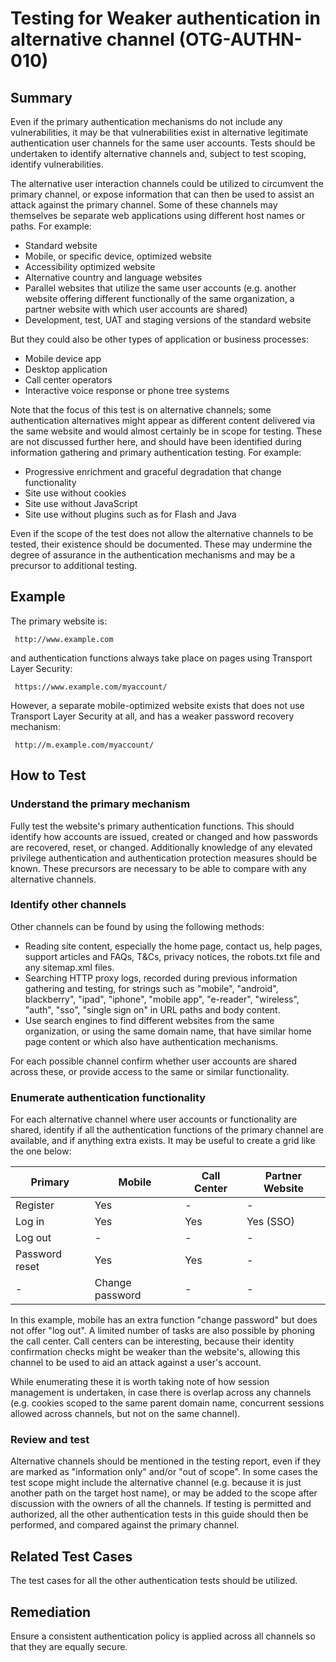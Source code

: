 # Testing for Weaker authentication in alternative channel (OTG-AUTHN-010)



## Summary

Even if the primary authentication mechanisms do not include any vulnerabilities, it may be that vulnerabilities exist in alternative legitimate authentication user channels for the same user accounts. Tests should be undertaken to identify alternative channels and, subject to test scoping, identify vulnerabilities.


The alternative user interaction channels could be utilized to circumvent the primary channel, or expose information that can then be used to assist an attack against the primary channel. Some of these channels may themselves be separate web applications using different host names or paths. For example:

* Standard website
* Mobile, or specific device, optimized website
* Accessibility optimized website
* Alternative country and language websites
* Parallel websites that utilize the same user accounts (e.g. another website offering different functionally of the same organization, a partner website with which user accounts are shared)
* Development, test, UAT and staging versions of the standard website


But they could also be other types of application or business processes:

* Mobile device app
* Desktop application
* Call center operators
* Interactive voice response or phone tree systems


Note that the focus of this test is on alternative channels; some authentication alternatives might appear as different content delivered via the same website and would almost certainly be in scope for testing. These are not discussed further here, and should have been identified during information gathering and primary authentication testing. For example:

* Progressive enrichment and graceful degradation that change functionality
* Site use without cookies
* Site use without JavaScript
* Site use without plugins such as for Flash and Java


Even if the scope of the test does not allow the alternative channels to be tested, their existence should be documented. These may undermine the degree of assurance in the authentication mechanisms and may be a precursor to additional testing.


## Example

The primary website is:
```
 http://www.example.com
```
and authentication functions always take place on pages using Transport Layer Security:
```
 https://www.example.com/myaccount/
```
However, a separate mobile-optimized website exists that does not use Transport Layer Security at all, and has a weaker password recovery mechanism:
```
 http://m.example.com/myaccount/
```

## How to Test

### Understand the primary mechanism

Fully test the website's primary authentication functions. This should identify how accounts are issued, created or changed and how passwords are recovered, reset, or changed. Additionally knowledge of any elevated privilege authentication and authentication protection measures should be known. These precursors are necessary to be able to compare with any alternative channels.


### Identify other channels

Other channels can be found by using the following methods:

* Reading site content, especially the home page, contact us, help pages, support articles and FAQs, T&Cs, privacy notices, the robots.txt file and any sitemap.xml files.
* Searching HTTP proxy logs, recorded during previous information gathering and testing, for strings such as "mobile", "android", blackberry", "ipad", "iphone", "mobile app", "e-reader", "wireless", "auth", "sso", "single sign on" in URL paths and body content.
* Use search engines to find different websites from the same organization, or using the same domain name, that have similar home page content or which also have authentication mechanisms.


For each possible channel confirm whether user accounts are shared across these, or provide access to the same or similar functionality.


### Enumerate authentication functionality

For each alternative channel where user accounts or functionality are shared, identify if all the authentication functions of the primary channel are available, and if anything extra exists. It may be useful to create a grid like the one below:

| Primary        | Mobile          | Call Center | Partner Website |
|----------------|-----------------|-------------|-----------------|
| Register       | Yes             | -           | -               |
| Log in         | Yes             | Yes         | Yes (SSO)       |
| Log out        | -               | -           | -               |
| Password reset | Yes             | Yes         | -               |
| -              | Change password | -           | -               |


In this example, mobile has an extra function "change password" but does not offer "log out". A limited number of tasks are also possible by phoning the call center. Call centers can be interesting, because their identity confirmation checks might be weaker than the website's, allowing this channel to be used to aid an attack against a user's account.


While enumerating these it is worth taking note of how session management is undertaken, in case there is overlap across any channels (e.g. cookies scoped to the same parent domain name, concurrent sessions allowed across channels, but not on the same channel).


### Review and test

Alternative channels should be mentioned in the testing report, even if they are marked as "information only" and/or "out of scope". In some cases the test scope might include the alternative channel (e.g. because it is just another path on the target host name), or may be added to the scope after discussion with the owners of all the channels. If testing is permitted and authorized, all the other authentication tests in this guide should then be performed, and compared against the primary channel.


## Related Test Cases

The test cases for all the other authentication tests should be utilized.


## Remediation

Ensure a consistent authentication policy is applied across all channels so that they are equally secure.
